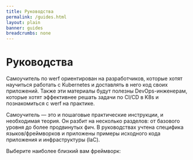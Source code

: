 ```yaml
---
title: Руководства
permalink: /guides.html
layout: plain
banner: guides
breadcrumbs: none
---
```


<link rel="stylesheet" type="text/css" href="{{ assets["overview.css"].digest_path | relative_url }}" />
<link rel="stylesheet" type="text/css" href="{{ assets["guides.css"].digest_path | relative_url }}" />

<h1 class="docs__title">Руководства</h1>
<p>Самоучитель по werf ориентирован на разработчиков, которые хотят научиться работать с Kubernetes и доставлять в него код своих приложений. Также эти материалы будут полезны DevOps-инженерам, которые хотят эффективнее решать задачи по CI/CD в K8s и познакомиться с werf на практике.</p>

<p>Самоучитель — это и пошаговые практические инструкции, и необходимая теория. Он разбит на несколько разделов: от базового уровня до более продвинутых фич. В руководствах учтена специфика языков/фреймворков и приложены примеры исходного кода приложения и инфраструктуры (IaC).</p>

<p>Выберите наиболее близкий вам фреймворк:</p>

<!--#include virtual="/guides/includes/landing-tiles.html" -->
